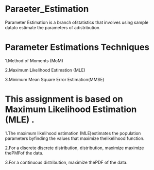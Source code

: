 # Paraeter_Estimation
Parameter Estimation is a branch ofstatistics that involves using sample datato estimate the parameters of adistribution.

# Parameter Estimations Techniques
1.Method of Moments (MoM)

2.Maximum Likelihood Estimation (MLE)

3.Minimum Mean Square Error Estimation(MMSE)

# This assignment is based on Maximum Likelihood Estimation (MLE) .

1.The maximum likelihood estimation (MLE)estimates the population parameters byfinding the values that maximize thelikelihood function.

2.For a discrete discrete distribution, distribution, maximize maximize thePMFof the data.

3.For a continuous distribution, maximize thePDF of the data.
